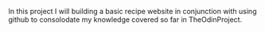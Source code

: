 In this project I will building a basic recipe website in conjunction with using github to consolodate my knowledge covered so far in TheOdinProject.